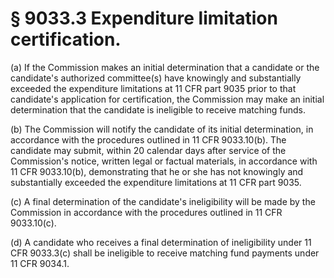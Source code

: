 # § 9033.3   Expenditure limitation certification.

(a) If the Commission makes an initial determination that a candidate or the candidate's authorized committee(s) have knowingly and substantially exceeded the expenditure limitations at 11 CFR part 9035 prior to that candidate's application for certification, the Commission may make an initial determination that the candidate is ineligible to receive matching funds.


(b) The Commission will notify the candidate of its initial determination, in accordance with the procedures outlined in 11 CFR 9033.10(b). The candidate may submit, within 20 calendar days after service of the Commission's notice, written legal or factual materials, in accordance with 11 CFR 9033.10(b), demonstrating that he or she has not knowingly and substantially exceeded the expenditure limitations at 11 CFR part 9035.


(c) A final determination of the candidate's ineligibility will be made by the Commission in accordance with the procedures outlined in 11 CFR 9033.10(c).


(d) A candidate who receives a final determination of ineligibility under 11 CFR 9033.3(c) shall be ineligible to receive matching fund payments under 11 CFR 9034.1.




